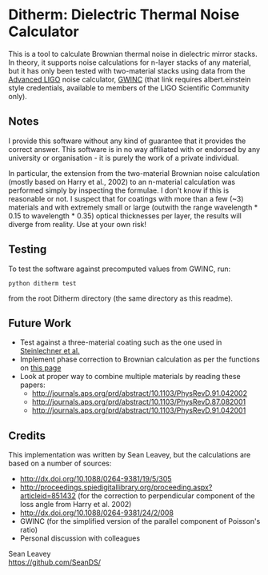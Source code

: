 # Ditherm: Dielectric Thermal Noise Calculator
This is a tool to calculate Brownian thermal noise in dielectric mirror stacks. In theory, it supports noise calculations for n-layer stacks of any material, but it has only been tested with two-material stacks using data from the [Advanced LIGO](https://www.advancedligo.mit.edu/) noise calculator, [GWINC](https://awiki.ligo-wa.caltech.edu/aLIGO/GWINC) (that link requires albert.einstein style credentials, available to members of the LIGO Scientific Community only).

## Notes ##
I provide this software without any kind of guarantee that it provides the correct answer. This software is in no way affiliated with or endorsed by any university or organisation - it is purely the work of a private individual.

In particular, the extension from the two-material Brownian noise calculation (mostly based on Harry et al., 2002) to an n-material calculation was performed simply by inspecting the formulae. I don't know if this is reasonable or not. I suspect that for coatings with more than a few (~3) materials and with extremely small or large (outwith the range wavelength * 0.15 to wavelength * 0.35) optical thicknesses per layer, the results will diverge from reality. Use at your own risk!

## Testing ##
To test the software against precomputed values from GWINC, run:

`python ditherm test`

from the root Ditherm directory (the same directory as this readme).

## Future Work ##
 - Test against a three-material coating such as the one used in [Steinlechner et al.](http://journals.aps.org/prd/abstract/10.1103/PhysRevD.91.042001)
 - Implement phase correction to Brownian calculation as per the functions on [this page](https://awiki.ligo-wa.caltech.edu/aLIGO/GWINC)
 - Look at proper way to combine multiple materials by reading these papers:
   - http://journals.aps.org/prd/abstract/10.1103/PhysRevD.91.042002
   - http://journals.aps.org/prd/abstract/10.1103/PhysRevD.87.082001
   - http://journals.aps.org/prd/abstract/10.1103/PhysRevD.91.042001

## Credits ##
This implementation was written by Sean Leavey, but the calculations are based on a number of sources:
 - http://dx.doi.org/10.1088/0264-9381/19/5/305
 - http://proceedings.spiedigitallibrary.org/proceeding.aspx?articleid=851432 (for the correction to perpendicular component of the loss angle from Harry et al. 2002)
 - http://dx.doi.org/10.1088/0264-9381/24/2/008
 - GWINC (for the simplified version of the parallel component of Poisson's ratio)
 - Personal discussion with colleagues
 
Sean Leavey  
https://github.com/SeanDS/